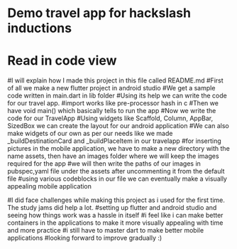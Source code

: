 # Demo travel app for hackslash inductions
# Read in code view
#I will explain how I made this project in this file called README.md
#First of all we make a new flutter project in android studio
#We get a sample code written in main.dart in lib folder
#Using its help we can write the code for our travel app.
#import works like pre-processor hash in c
#Then we have void main() which basically tells to run the app
#Now we write the code for our TravelApp
#Using widgets like Scaffold, Column, AppBar, SizedBox we can create the layout for our android application
#We can also make widgets of our own as per our needs like we made _buildDestinationCard and _buildPlaceItem in our travelapp
#for inserting pictures in the mobile application, we have to make a new directory with the name assets, then have an images folder where we will keep the images required for the app
#we will then write the paths of our images in pubspec,yaml file under the assets after uncommenting it from the default file
#using various codeblocks in our file we can eventually make a visually appealing mobile application

#I did face challenges while making this project as i used for the first time. The study jams did help a lot.
#setting up flutter and android studio and seeing how things work was a hassle in itself 
#i feel like i can make better containers in the applications to make it more visually appealing with time and more practice
#i still have to master dart to make better mobile applications
#looking forward to improve gradually :)
